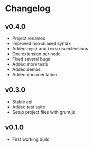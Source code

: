 
# Changelog

## v0.4.0

- Project renamed
- Improved non-aliased syntax
- Added `input` and `textarea` extensions
- One extension per node
- Fixed several bugs
- Added more tests
- Added demos
- Added documentation

## v0.3.0

- Stable api
- Added test suite
- Setup project files with grunt.js

## v0.1.0

- First working build
